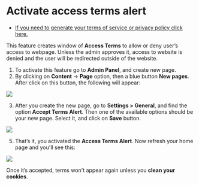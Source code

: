 # Activate access terms alert
* [If you need to generate your terms of service or privacy policy click here.](https://www.shareasale.com/r.cfm?b=854385&u=1782794&m=65338)

This feature creates window of  **Access Terms**  to allow or deny user’s access to webpage. Unless the admin approves it, access to website is denied and the user will be redirected outside of the website.

1. To activate this feature go to  **Admin Panel**, and create new page. 
2. By clicking on  **Content**  ->  **Page**  option, then a blue button  **New pages**. After click on this button, the following will appear:

![](https://raw.githubusercontent.com/yclas/guides/master/images/access%20terms%20alerts.png)

3. After you create the new page, go to  **Settings > General**, and find the option  **Accept Terms Alert**. Then one of the available options should be your new page. Select it, and click on  **Save**  button.

![](https://raw.githubusercontent.com/yclas/guides/master/images/accept%20terms%20and%20alerts.png)

5. That’s it, you activated the  **Access Terms Alert**. Now refresh your home page and you'll see this:

![](https://raw.githubusercontent.com/yclas/guides/master/images/accept%20terms%20and%20alerts%202.png)

Once it’s accepted, terms won't appear again unless you  **clean your cookies**.
